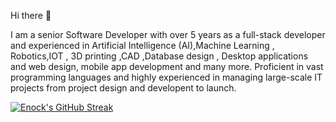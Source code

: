 Hi there 👋

I am a senior Software Developer with over 5 years as a full-stack developer and experienced in Artificial Intelligence (AI),Machine Learning , Robotics,IOT , 3D printing ,CAD ,Database design , Desktop applications and web design, mobile app development and many more. Proficient in vast programming languages and highly experienced in managing large-scale IT projects from project design and developent  to launch.

    
[![Enock's GitHub Streak](https://streak-stats.demolab.com/?user=DenverCoder1&theme=highcontrast&layout=compact)](https://git.io/streak-stats)







